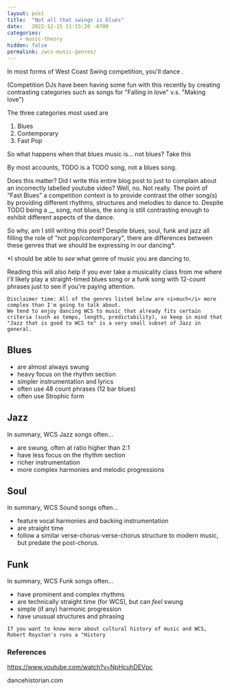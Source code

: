```yaml
---
layout: post
title:  "Not all that swings is blues"
date:   2022-12-15 11:15:20 -0700
categories:
    - music-theory
hidden: false
permalink: /wcs-music-genres/
---
```


In most forms of West Coast Swing competition, you'll dance . 

(Competition DJs have been having some fun with this recently by creating contrasting categories such as 
songs for "Falling in love" v.s. "Making love")

The three categories most used are 
1. Blues
2. Contemporary 
3. Fast Pop

So what happens when that blues music is... not blues? Take this 

By most accounts, TODO is a TODO song, not a blues song. 

Does this matter? Did I write this entire blog post to just to complain about an incorrectly 
labelled youtube video? Well, no. Not really. The point of "Fast Blues" a competition context is to provide
contrast the other song(s) by providing different rhythms, structures and melodies to dance to. Despite TODO 
being a __ song, not blues, the song is still contrasting enough to exhibit different aspects of the dance.

So why, am I still writing this post? Despite blues, soul, funk and jazz all filling the role of "not pop/contemporary", there are differences between these genres that we should be expressing in our dancing*.


*I should be able to _see_ what genre of music you are dancing to.

Reading this will also help if you ever take a musicality class from me where I'll likely play a straight-timed blues song or a funk song with 12-count phrases just to see if you're paying attention.


```info
Disclaimer time: All of the genres listed below are <i>much</i> more complex than I'm going to talk about.
We tend to enjoy dancing WCS to music that already fits certain criteria (such as tempo, length, predictability), so keep in mind that "Jazz that is good to WCS to" is a very small subset of Jazz in general.
```

## Blues


- are almost always swung
- heavy focus on the rhythm section
- simpler instrumentation and lyrics
- often use 48 count phrases (12 bar blues)
- often use Strophic form

## Jazz

In summary, WCS Jazz songs often...

- are swung, often at ratio higher than 2:1
- have less focus on the rhythm section
- richer instrumentation
- more complex harmonies and melodic progressions
 

## Soul

In summary, WCS Sound songs often...


- feature vocal harmonies and backing instrumentation
- are straight time
- follow a similar verse-chorus-verse-chorus structure to modern music, but predate the post-chorus.

## Funk

In summary, WCS Funk songs often...

- have prominent and complex rhythms
- are technically straight time (for WCS), but can _feel_ swung
- simple (if any) harmonic progression
- have unusual structures and phrasing

```info
If you want to know more about cultural history of music and WCS, Robert Royston's runs a "History 
```



### References

[^TODO]: [display](https://en.wikipedia.org/wiki/Swing_music)

https://www.youtube.com/watch?v=NpHcuhDEVpc

dancehistorian.com